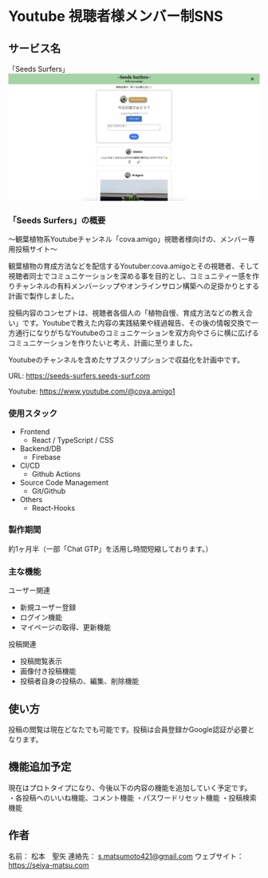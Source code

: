 # Youtube 視聴者様メンバー制SNS 

## サービス名
「Seeds Surfers」
<img width="1678" alt="seeds-surfers-image" src="/public/image/seeds-surfers-image.png">

### 「Seeds Surfers」の概要

〜観葉植物系Youtubeチャンネル「cova.amigo」視聴者様向けの、メンバー専用投稿サイト〜

観葉植物の育成方法などを配信するYoutuber:cova.amigoとその視聴者、そして視聴者同士でコミュニケーションを深める事を目的とし、コミュニティー感を作りチャンネルの有料メンバーシップやオンラインサロン構築への足掛かりとする計画で製作しました。

投稿内容のコンセプトは、視聴者各個人の「植物自慢、育成方法などの教え合い」です。Youtubeで教えた内容の実践結果や経過報告、その後の情報交換で一方通行になりがちなYoutubeのコミュニケーションを双方向やさらに横に広げるコミュニケーションを作りたいと考え、計画に至りました。

Youtubeのチャンネルを含めたサブスクリプションで収益化を計画中です。

URL: https://seeds-surfers.seeds-surf.com

Youtube: https://www.youtube.com/@cova.amigo1

### 使用スタック

- Frontend
    - React / TypeScript / CSS
- Backend/DB
    - Firebase
- CI/CD
    - Github Actions
- Source Code Management
    - Git/Github
- Others
    - React-Hooks

### 製作期間

約1ヶ月半（一部「Chat GTP」を活用し時間短縮しております。）

### 主な機能

ユーザー関連

- 新規ユーザー登録
- ログイン機能
- マイページの取得、更新機能

投稿関連

- 投稿閲覧表示
- 画像付き投稿機能
- 投稿者自身の投稿の、編集、削除機能

## 使い方

投稿の閲覧は現在どなたでも可能です。投稿は会員登録かGoogle認証が必要となります。

## 機能追加予定

現在はプロトタイプになり、今後以下の内容の機能を追加していく予定です。
・各投稿へのいいね機能、コメント機能
・パスワードリセット機能
・投稿検索機能

## 作者
名前： 松本　聖矢
連絡先： s.matsumoto421@gmail.com
ウェブサイト：https://seiya-matsu.com
